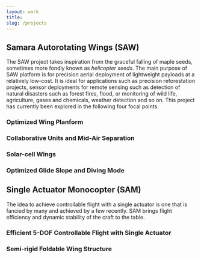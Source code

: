 ```yaml
---
layout: work
title: 
slug: /projects
---
```

## Samara Autorotating Wings (SAW)

The SAW project takes inspiration from the graceful falling of maple seeds, sometimes more fondly known as _helicopter seeds_. The main purpose of SAW platform is for precision aerial deployment of lightweight payloads at a relatively low-cost. It is ideal for applications such as precision reforestation projects, sensor deployments for remote sensing such as detection of natural disasters such as forest fires, flood, or monitoring of wild life, agriculture, gases and chemicals, weather detection and so on. This project has currently been explored in the following four focal points.

### Optimized Wing Planform

### Collaborative Units and Mid-Air Separation

### Solar-cell Wings

### Optimized Glide Slope and Diving Mode

## Single Actuator Monocopter (SAM)

The idea to achieve controllable flight with a single actuator is one that is fancied by many and achieved by a few recently. SAM brings flight efficiency and dynamic stability of the craft to the table.

### Efficient 5-DOF Controllable Flight with Single Actuator

### Semi-rigid Foldable Wing Structure

